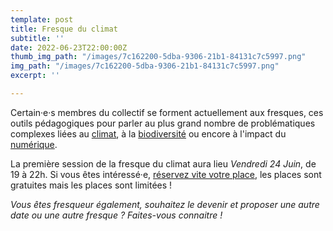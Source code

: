 ```yaml
---
template: post
title: Fresque du climat
subtitle: ''
date: 2022-06-23T22:00:00Z
thumb_img_path: "/images/7c162200-5dba-9306-21b1-84131c7c5997.png"
img_path: "/images/7c162200-5dba-9306-21b1-84131c7c5997.png"
excerpt: ''

---
```

Certain·e·s membres du collectif se forment actuellement aux fresques, ces outils pédagogiques pour parler au plus grand nombre de problématiques complexes liées au [climat](https://fresqueduclimat.org/), à la [biodiversité](https://www.fresquedelabiodiversite.org/) ou encore à l'impact du [numérique](https://www.fresquedunumerique.org/).

La première session de la fresque du climat aura lieu _Vendredi 24 Juin_, de 19 à 22h. Si vous êtes intéressé·e, [réservez vite votre place](https://www.helloasso.com/associations/getigne-collectif/evenements/fresque-du-climat), les places sont gratuites mais les places sont limitées !

_Vous êtes fresqueur également, souhaitez le devenir et proposer une autre date ou une autre fresque ? Faites-vous connaitre !_